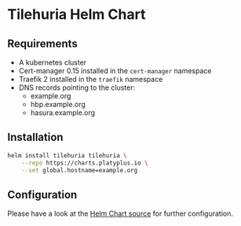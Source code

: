# Tilehuria Helm Chart

## Requirements

- A kubernetes cluster
- Cert-manager 0.15 installed in the `cert-manager` namespace
- Traefik 2 installed in the `traefik` namespace
- DNS records pointing to the cluster:
  - example.org
  - hbp.example.org
  - hasura.example.org

## Installation

```sh
helm install tilehuria tilehuria \
    --repo https://charts.platyplus.io \
    --set global.hostname=example.org
```

## Configuration

Please have a look at the [Helm Chart source](https://github.com/platyplus/charts/tree/master/source/tilehuria) for further configuration.
